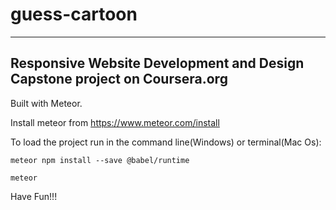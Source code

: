 # guess-cartoon
---
Responsive Website Development and Design Capstone project on Coursera.org
---
Built with Meteor.

Install meteor from https://www.meteor.com/install

To load the project run in the command line(Windows) or terminal(Mac Os):

```
meteor npm install --save @babel/runtime

meteor
```

Have Fun!!!

